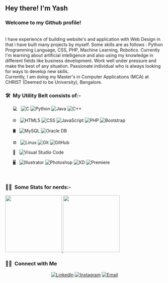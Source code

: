 <h2> Hey there! I'm Yash</h2>

<h3>Welcome to my Github profile!</h3>
<br/>
I have experience of building website's and application with Web Design in that i have built many projects by myself. Some skills are as follows : 
Python Programming Language, CSS, PHP, Machine Learning, Robotics. Currently I'm learning about artificial intelligence and also using my knowledge in different fields like business development. Work well under pressure and make the best of any situation. Passionate individual who is always looking for ways to develop new skills.
<br/>
Currently, I am doing my Master's in Computer Applications (MCA) at CHRIST (Deemed to be University), Bangalore.
<br/>

<h3> 🛠 &nbsp;My Utility Belt consists of:-</h3>

&nbsp; &nbsp; &nbsp; 💻 &nbsp;
  ![C](https://img.shields.io/badge/-C-333333?style=flat&logo=C&logoColor=63f542)
  ![Python](https://img.shields.io/badge/-Python-333333?style=flat&logo=python)
  ![Java](https://img.shields.io/badge/-Java-333333?style=flat&logo=Java&logoColor=007396)
  ![C++](https://img.shields.io/badge/-C++-333333?style=flat&logo=C%2B%2B&logoColor=00599C)

&nbsp; &nbsp; &nbsp; 🌐 &nbsp;
  ![HTML5](https://img.shields.io/badge/-HTML5-333333?style=flat&logo=HTML5)
  ![CSS](https://img.shields.io/badge/-CSS-333333?style=flat&logo=CSS3&logoColor=1572B6)
  ![JavaScript](https://img.shields.io/badge/-JavaScript-333333?style=flat&logo=javascript)
  ![PHP](https://img.shields.io/badge/-PHP-333333?style=flat&logo=php)
  ![Bootstrap](https://img.shields.io/badge/-Bootstrap-333333?style=flat&logo=Bootstrap)
  

&nbsp; &nbsp; &nbsp; 🛢 &nbsp;
  ![MySQL](https://img.shields.io/badge/-MySQL-333333?style=flat&logo=mysql)
  ![Oracle DB](https://img.shields.io/badge/-OracleDB-333333?style=flat&logo=oracle)

&nbsp; &nbsp; &nbsp; ⚙️ &nbsp;
  ![Linux](https://img.shields.io/badge/-Linux-333333?style=flat&logo=linux)
  ![Git](https://img.shields.io/badge/-Git-333333?style=flat&logo=git)
  ![GitHub](https://img.shields.io/badge/-GitHub-333333?style=flat&logo=github)

&nbsp; &nbsp; &nbsp; 🔧 &nbsp;
  ![Visual Studio Code](https://img.shields.io/badge/-Visual%20Studio%20Code-333333?style=flat&logo=visual-studio-code&logoColor=007ACC)

&nbsp; &nbsp; &nbsp; 🖥 &nbsp;
  ![Illustrator](https://img.shields.io/badge/-Illustrator-333333?style=flat&logo=adobe-illustrator)
  ![Photoshop](https://img.shields.io/badge/-Photoshop-333333?style=flat&logo=adobe-photoshop)
  ![XD](https://img.shields.io/badge/-XD-333333?style=flat&logo=adobe-xd)
  ![Premiere](https://img.shields.io/badge/-Premiere-333333?style=flat&logo=adobe-premiere-pro)

<br/>

<h3> 💁‍♂️  &nbsp;Some Stats for nerds:-</h3>

<a href="https://github.com/YASH-25">
  <img height="180em" src="https://github-readme-stats.vercel.app/api?username=YASH-25&theme=buefy&show_icons=true" />
  <img height="180em" src="https://github-readme-stats.vercel.app/api/top-langs/?username=YASH-25&theme=buefy&layout=compact" />
</a>

<br/>

<h3> 🤝🏻 &nbsp;Connect with Me </h3>

<p align="center">
<!--<a href="https://www.twitter.com/bernardbdas"><img alt="Twitter" src="https://img.shields.io/badge/Twitter-BernardBDas-blue?style=flat-square&logo=twitter"></a>-->
<a href="https://www.linkedin.com/in/yashpathak25/"><img alt="LinkedIn" src="https://img.shields.io/badge/LinkedIn-Yash%20Umeshchandra%20Pathak-blue?style=flat-square&logo=linkedin"></a>
<a href="https://www.instagram.com/_.yash_pathak_"><img alt="Instagram" src="https://img.shields.io/badge/Instagram-_.yash_pathak_-blue?style=flat-square&logo=instagram"></a>
<a href="mailto:yash.pathak@mca.christuniversity.in"><img alt="Email" src="https://img.shields.io/badge/Email-yash.pathak@mca.christuniversity.in-blue?style=flat-square&logo=gmail"></a>

</p>
